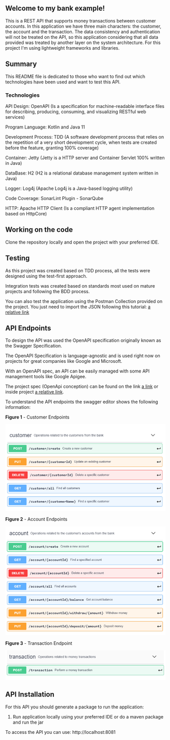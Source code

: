 
## Welcome to my bank example!

This is a REST API that supports money transactions between customer accounts.
In this application we have three main characters: the customer, the account and the transaction.
The data consistency and authentication will not be treated on the API, so this application 
considering that all data provided was treated by another layer on the system architecture.
For this project I'm using lightweight frameworks and libraries.


## Summary

This README file is dedicated to those who want to find out which technologies
have been used and want to test this API.


### Technologies

API Design: OpenAPI (Is a specification for machine-readable interface files for describing, 
producing, consuming, and visualizing RESTful web services)

Program Language: Kotlin and Java 11

Development Process: TDD (A software development process that relies on the repetition 
of a very short development cycle, when tests are created before the feature, granting 100% coverage)

Container: Jetty (Jetty is a HTTP server and Container Servlet 100% written in Java)

DataBase: H2 (H2 is a relational database management system written in Java)

Logger: Log4j (Apache Log4j is a Java-based logging utility)

Code Coverage: SonarLint Plugin - SonarQube

HTTP: Apache HTTP Client (Is a compliant HTTP agent implementation based on HttpCore)


 
## Working on the code

Clone the repository locally and open the project with your preferred IDE.


## Testing

As this project was created based on TDD process, all the tests were designed using the test-first approach. 

Integration tests was created based on standards most used on mature projects and following the BDD process.

You can also test the application using the Postman Collection provided on the project. You just need to 
import the JSON following this tutorial: [a relative link](./document/Postman.md)


## API Endpoints

To design the API was used the OpenAPI specification originally known as the Swagger Specification.

The OpenAPI Specification is language-agnostic and is used right now on projects for great companies like Google and Microsoft. 

With an OpenAPI spec, an API can be easily managed with some API management tools like Google Apigee.

The project spec (OpenApi conception) can be found on the link [a link](https://app.swaggerhub.com/apis/eudoug/DougMoneyTransfer/1.0.0) or inside project [a relative link](./document/OpenAPI.yaml). 

To understand the API endpoints the swagger editor shows the following information: 

**Figure 1** - Customer Endpoints

![](./document/image%201.png)


**Figure 2** - Account Endpoints

![](./document/image%202.png)


**Figure 3** - Transaction Endpoint

![](./document/image%203.png)



## API Installation

For this API you should generate a package to run the application:

1. Run application locally using your preferred IDE or do a maven package and run the jar

To access the API you can use: http://localhost:8081
